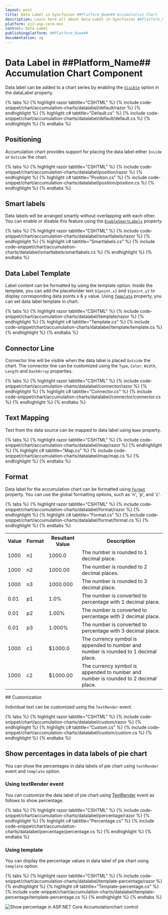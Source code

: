 ```yaml
---
layout: post
title: Data Label in Syncfusion ##Platform_Name## Accumulation Chart
description: Learn here all about Data Label in Syncfusion ##Platform_Name## Accumulation Chart component of Syncfusion Essential JS 2 and more.
platform: ej2-asp-core-mvc
control: Data Label
publishingplatform: ##Platform_Name##
documentation: ug
---
```



# Data Label in ##Platform_Name## Accumulation Chart Component

Data label can be added to a chart series by enabling the [`Visible`](https://help.syncfusion.com/cr/aspnetcore-js2/Syncfusion.EJ2.Charts.AccumulationDataLabelSettings.html#Syncfusion_EJ2_Charts_AccumulationDataLabelSettings_Visible) option in the dataLabel property.

{% tabs %}
{% highlight razor tabtitle="CSHTML" %}
{% include code-snippet/chart/accumulation-charts/datalabel/default/razor %}
{% endhighlight %}
{% highlight c# tabtitle="Default.cs" %}
{% include code-snippet/chart/accumulation-charts/datalabel/default/default.cs %}
{% endhighlight %}
{% endtabs %}

## Positioning

Accumulation chart provides support for placing the data label either `Inside` or `Outside` the chart.

{% tabs %}
{% highlight razor tabtitle="CSHTML" %}
{% include code-snippet/chart/accumulation-charts/datalabel/position/razor %}
{% endhighlight %}
{% highlight c# tabtitle="Position.cs" %}
{% include code-snippet/chart/accumulation-charts/datalabel/position/position.cs %}
{% endhighlight %}
{% endtabs %}

## Smart labels

Data labels will be arranged smartly without overlapping with each other. You can enable or disable this feature using the [`EnableSmartLabels`](https://help.syncfusion.com/cr/aspnetcore-js2/Syncfusion.EJ2.Charts.AccumulationChart.html#Syncfusion_EJ2_Charts_AccumulationChart_EnableSmartLabels) property.

{% tabs %}
{% highlight razor tabtitle="CSHTML" %}
{% include code-snippet/chart/accumulation-charts/datalabel/smartlabels/razor %}
{% endhighlight %}
{% highlight c# tabtitle="Smartlabels.cs" %}
{% include code-snippet/chart/accumulation-charts/datalabel/smartlabels/smartlabels.cs %}
{% endhighlight %}
{% endtabs %}

## Data Label Template

Label content can be formatted by using the template option. Inside the template, you can add the placeholder text `${point.x}` and `${point.y}` to display corresponding data points x & y value. Using [`Template`](https://help.syncfusion.com/cr/aspnetcore-js2/Syncfusion.EJ2.Charts.AccumulationDataLabelSettings.html#Syncfusion_EJ2_Charts_AccumulationDataLabelSettings_Template) property, you can set data label template in chart.

{% tabs %}
{% highlight razor tabtitle="CSHTML" %}
{% include code-snippet/chart/accumulation-charts/datalabel/template/razor %}
{% endhighlight %}
{% highlight c# tabtitle="Template.cs" %}
{% include code-snippet/chart/accumulation-charts/datalabel/template/template.cs %}
{% endhighlight %}
{% endtabs %}

## Connector Line

Connector line will be visible when the data label is placed `Outside` the chart. The connector line can be customized using the `Type`, `Color`, `Width`, `Length` and `DashArray` properties.

{% tabs %}
{% highlight razor tabtitle="CSHTML" %}
{% include code-snippet/chart/accumulation-charts/datalabel/connector/razor %}
{% endhighlight %}
{% highlight c# tabtitle="Connector.cs" %}
{% include code-snippet/chart/accumulation-charts/datalabel/connector/connector.cs %}
{% endhighlight %}
{% endtabs %}

## Text Mapping

Text from the data source can be mapped to data label using `Name` property.

{% tabs %}
{% highlight razor tabtitle="CSHTML" %}
{% include code-snippet/chart/accumulation-charts/datalabel/map/razor %}
{% endhighlight %}
{% highlight c# tabtitle="Map.cs" %}
{% include code-snippet/chart/accumulation-charts/datalabel/map/map.cs %}
{% endhighlight %}
{% endtabs %}

## Format

Data label for the accumulation chart can be formatted using [`Format`](https://help.syncfusion.com/cr/aspnetmvc-js2/Syncfusion.EJ2.Charts.AccumulationDataLabelSettings.html#Syncfusion_EJ2_Charts_AccumulationDataLabelSettings_Format) property. You can use the global formatting options, such as 'n', 'p', and 'c'.

{% tabs %}
{% highlight razor tabtitle="CSHTML" %}
{% include code-snippet/chart/accumulation-charts/datalabel/format/razor %}
{% endhighlight %}
{% highlight c# tabtitle="Format.cs" %}
{% include code-snippet/chart/accumulation-charts/datalabel/format/format.cs %}
{% endhighlight %}
{% endtabs %}

<table>
  <tr>
    <th>Value</th>
    <th>Format</th>
    <th>Resultant Value</th>
    <th>Description</th>
  </tr>
  <tr>
    <td>1000</td>
    <td>n1</td>
    <td>1000.0</td>
    <td>The number is rounded to 1 decimal place.</td>
  </tr>
  <tr>
    <td>1000</td>
    <td>n2</td>
    <td>1000.00</td>
    <td>The number is rounded to 2 decimal places.</td>
  </tr>
   <tr>
    <td>1000</td>
    <td>n3</td>
    <td>1000.000</td>
    <td>The number is rounded to 3 decimal place.</td>
  </tr>
  <tr>
    <td>0.01</td>
    <td>p1</td>
    <td>1.0%</td>
    <td>The number is converted to percentage with 1 decimal place.</td>
  </tr>
  <tr>
    <td>0.01</td>
    <td>p2</td>
    <td>1.00%</td>
    <td>The number is converted to percentage with 2 decimal place.</td>
  </tr>
   <tr>
    <td>0.01</td>
    <td>p3</td>
    <td>1.000%</td>
    <td>The number is converted to percentage with 3 decimal place.</td>
  </tr>
  <tr>
    <td>1000</td>
    <td>c1</td>
    <td>$1000.0</td>
    <td>The currency symbol is appended to number and number is rounded to 1 decimal place.</td>
  </tr>
   <tr>
    <td>1000</td>
    <td>c2</td>
    <td>$1000.00</td>
    <td>The currency symbol is appended to number and number is rounded to 2 decimal place.</td>
  </tr>
</table>
## Customization

Individual text can be customized using the `TextRender` event.

{% tabs %}
{% highlight razor tabtitle="CSHTML" %}
{% include code-snippet/chart/accumulation-charts/datalabel/custom/razor %}
{% endhighlight %}
{% highlight c# tabtitle="Custom.cs" %}
{% include code-snippet/chart/accumulation-charts/datalabel/custom/custom.cs %}
{% endhighlight %}
{% endtabs %}

## Show percentages in data labels of pie chart

You can show the percentages in data labels of pie chart using `textRender` event and `template` option.

### Using textRender event

You can customize the data label of pie chart using [TextRender](https://help.syncfusion.com/cr/aspnetmvc-js2/Syncfusion.EJ2.Charts.AccumulationChart.html#Syncfusion_EJ2_Charts_AccumulationChart_TextRender) event as follows to show percentage.

{% tabs %}
{% highlight razor tabtitle="CSHTML" %}
{% include code-snippet/chart/accumulation-charts/datalabel/percentage/razor %}
{% endhighlight %}
{% highlight c# tabtitle="Percentage.cs" %}
{% include code-snippet/chart/accumulation-charts/datalabel/percentage/percentage.cs %}
{% endhighlight %}
{% endtabs %}

### Using template

You can display the percentage values in data label of pie chart using `template` option.

{% tabs %}
{% highlight razor tabtitle="CSHTML" %}
{% include code-snippet/chart/accumulation-charts/datalabel/template-percentage/razor %}
{% endhighlight %}
{% highlight c# tabtitle="Template-percentage.cs" %}
{% include code-snippet/chart/accumulation-charts/datalabel/template-percentage/template-percentage.cs %}
{% endhighlight %}
{% endtabs %}

![Show percentage in ASP.NET Core Accumulationchart control](images/show-percentage-in-pie-chart.png)

